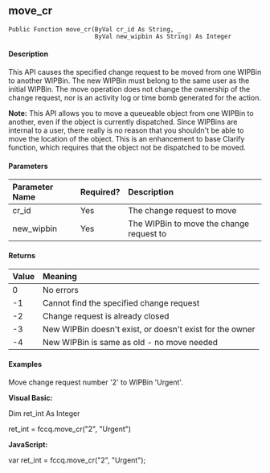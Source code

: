 move_cr
-------

```
Public Function move_cr(ByVal cr_id As String, _
						ByVal new_wipbin As String) As Integer
```

#### Description

This API causes the specified change request to be moved from one WIPBin to another WIPBin. The new WIPBin must belong to the same user as the initial WIPBin. The move operation does not change the ownership of the change request, nor is an activity log or time bomb generated for the action.

**Note:** This API allows you to move a queueable object from one WIPBin to another, even if the object is currently dispatched. Since WIPBins are internal to a user, there really is no reason that you shouldn't be able to move the location of the object. This is an enhancement to base Clarify function, which requires that the object not be dispatched to be moved.

#### Parameters

| Parameter Name | Required? | Description |
|:--- |:--- |:--- |
| cr_id | Yes | The change request to move |
| new_wipbin | Yes | The WIPBin to move the change request to |

#### Returns

| Value | Meaning |
|:--- |:--- |
| 0 | No errors |
| -1 | Cannot find the specified change request |
| -2 | Change request is already closed |
| -3 | New WIPBin doesn't exist, or doesn't exist for the owner |
| -4 | New WIPBin is same as old - no move needed |

#### Examples

Move change request number '2' to WIPBin 'Urgent'.

**Visual Basic:**

Dim ret_int As Integer

ret_int = fccq.move_cr("2", "Urgent")

**JavaScript:**

var ret_int = fccq.move_cr("2", "Urgent");